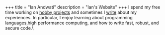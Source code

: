 +++
title = "Ian Andwati"
description = "Ian's Website"
+++
I spend my free time working on [hobby projects] and sometimes I [write] about my experiences. In particular, I enjoy learning about programming languages,high performance computing, and how to write fast, robust, and secure code.\

[hobby projects]: https://github.com/andwati
[write]: /posts
